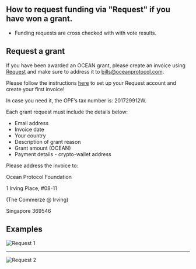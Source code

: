 ## How to request funding via "Request" if you have won a grant.

- Funding requests are cross checked with with vote results.


## Request a grant


If you have been awarded an OCEAN grant, please create an invoice using [Request](https://invoicing.request.network/) and make sure to address it to bills@oceanprotocol.com.

Please follow the instructions [here](https://support.request.network/getting-started-guide) to set up your Request account and create your first invoice!

In case you need it, the OPF’s tax number is: 201729912W.

Each grant request must include the details below:
* Email address
* Invoice date
* Your country
* Description of grant reason
* Grant amount (OCEAN)
* Payment details - crypto-wallet address

Please address the invoice to:

Ocean Protocol Foundation

1 Irving Place, #08-11

(The Commerze @ Irving)

Singapore 369546

## Examples

![Request 1](https://user-images.githubusercontent.com/73855248/121613083-f9913100-ca18-11eb-9291-b29962d088f3.png)

------------

![Request 2](https://user-images.githubusercontent.com/73855248/121613094-fe55e500-ca18-11eb-9978-a6ad2d1705fd.png)

